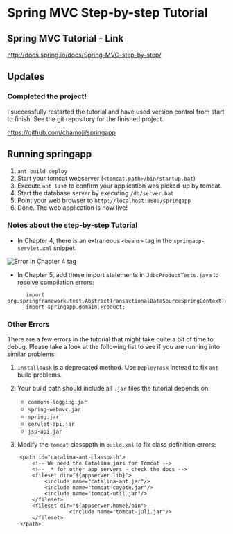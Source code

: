 # Spring MVC Step-by-step Tutorial

## Spring MVC Tutorial - Link
http://docs.spring.io/docs/Spring-MVC-step-by-step/

## Updates
### Completed the project!
I successfully restarted the tutorial and have used version control from start to finish. See the git repository for the finished project.

https://github.com/chamoji/springapp

## Running springapp
1. `ant build deploy`
2. Start your tomcat webserver (`<tomcat.path>/bin/startup.bat`)
3. Execute `ant list` to confirm your application was picked-up by tomcat.
4. Start the database server by executing `/db/server.bat`
5. Point your web browser to `http://localhost:8080/springapp`
6. Done. The web application is now live! 

### Notes about the step-by-step Tutorial
* In Chapter 4, there is an extraneous `<beans>` tag in the `springapp-servlet.xml` snippet.

![Error in Chapter 4 <beans> tag][ch4-err]

* In Chapter 5, add these import statements in `JdbcProductTests.java` to resolve compilation errors:
```
      import org.springframework.test.AbstractTransactionalDataSourceSpringContextTests;
      import springapp.domain.Product;
```

### Other Errors
There are a few errors in the tutorial that might take quite a bit of time to debug. Please take a look at the following list to see if you are running into similar problems:

1. `InstallTask` is a deprecated method. Use `DeployTask` instead to fix `ant` build problems.

2. Your build path should include all `.jar` files the tutorial depends on:
      * `commons-logging.jar`
      * `spring-webmvc.jar`
      * `spring.jar`
      * `servlet-api.jar`
      * `jsp-api.jar`

3. Modify the `tomcat` classpath in `build.xml` to fix class definition errors:
```
    <path id="catalina-ant-classpath">
        <!-- We need the Catalina jars for Tomcat -->
        <!--  * for other app servers - check the docs --> 
        <fileset dir="${appserver.lib}">
            <include name="catalina-ant.jar"/>
            <include name="tomcat-coyote.jar"/>
            <include name="tomcat-util.jar"/>
        </fileset>
        <fileset dir="${appserver.home}/bin">
                    <include name="tomcat-juli.jar"/>
        </fileset>
    </path>
```

[ch4-err]: https://www.evernote.com/shard/s370/nl/65975370/6606cbe4-7623-4a31-98b5-e16385876839/res/1574f0d1-41f1-4cea-a0cc-0657f7d8fece.png?resizeSmall&width=832 "Chapter 4 Error"